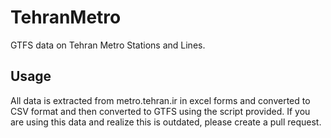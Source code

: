 # TehranMetro
GTFS data on Tehran Metro Stations and Lines.
## Usage
All data is extracted from metro.tehran.ir in excel forms and converted to CSV format and then converted to GTFS using the script provided.
If you are using this data and realize this is outdated, please create a pull request.
